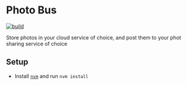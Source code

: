 # Photo Bus

[![build](https://github.com/cfranklin11/photo-bus/actions/workflows/build.yml/badge.svg)](https://github.com/cfranklin11/photo-bus/actions/workflows/build.yml)

Store photos in your cloud service of choice, and post them to your phot sharing service of choice

## Setup

- Install [`nvm`](https://github.com/nvm-sh/nvm) and run `nvm install`
